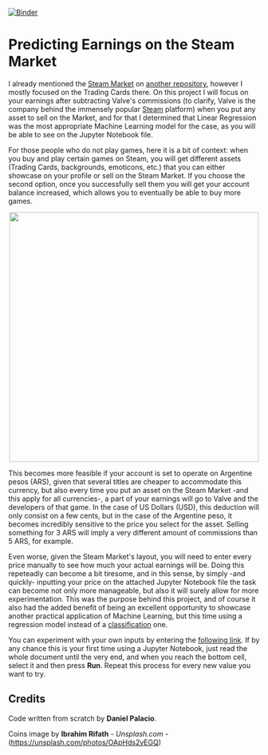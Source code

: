 [![Binder](https://mybinder.org/badge_logo.svg)](https://mybinder.org/v2/gh/palaciodaniel/predicting_earnings_on_steam_market/main?filepath=steam_market_valve_commissions.ipynb)

# Predicting Earnings on the Steam Market

I already mentioned the [Steam Market](https://steamcommunity.com/market/) on [another repository](https://github.com/palaciodaniel/steam_summer_sale_cards), however I mostly focused on the Trading Cards there. On this project I will focus on your earnings after subtracting Valve's commissions (to clarify, Valve is the company behind the immensely popular [Steam](https://store.steampowered.com/) platform) when you put any asset to sell on the Market, and for that I determined that Linear Regression was the most appropriate Machine Learning model for the case, as you will be able to see on the Jupyter Notebook file.

For those people who do not play games, here it is a bit of context: when you buy and play certain games on Steam, you will get different assets (Trading Cards, backgrounds, emoticons, etc.) that you can either showcase on your profile or sell on the Steam Market. If you choose the second option, once you successfully sell them you will get your account balance increased, which allows you to eventually be able to buy more games.

<p align="center"> 
<img src="https://images.unsplash.com/photo-1534951009808-766178b47a4f?ixlib=rb-1.2.1&ixid=eyJhcHBfaWQiOjEyMDd9&auto=format&fit=crop&w=750&q=80" width="500">
</p>

This becomes more feasible if your account is set to operate on Argentine pesos (ARS), given that several titles are cheaper to accommodate this currency, but also every time you put an asset on the Steam Market -and this apply for all currencies-, a part of your earnings will go to Valve and the developers of that game. In the case of US Dollars (USD), this deduction will only consist on a few cents, but in the case of the Argentine peso, it becomes incredibly sensitive to the price you select for the asset. Selling something for 3 ARS will imply a very different amount of commissions than 5 ARS, for example.

Even worse, given the Steam Market's layout, you will need to enter every price manually to see how much your actual earnings will be. Doing this repeteadly can become a bit tiresome, and in this sense, by simply -and quickly- inputting your price on the attached Jupyter Notebook file the task can become not only more manageable, but also it will surely allow for more experimentation. This was the purpose behind this project, and of course it also had the added benefit of being an excellent opportunity to showcase another practical application of Machine Learning, but this time using a regression model instead of a [classification](https://github.com/palaciodaniel/predicting_psychotherapy_success_with_ml) one.

You can experiment with your own inputs by entering the [following link](https://mybinder.org/v2/gh/palaciodaniel/predicting_earnings_on_steam_market/main?filepath=steam_market_valve_commissions.ipynb). If by any chance this is your first time using a Jupyter Notebook, just read the whole document until the very end, and when you reach the bottom cell, select it and then press **Run**. Repeat this process for every new value you want to try.

## Credits

Code written from scratch by **Daniel Palacio**.

Coins image by **Ibrahim Rifath** - *Unsplash.com* - (https://unsplash.com/photos/OApHds2yEGQ)
